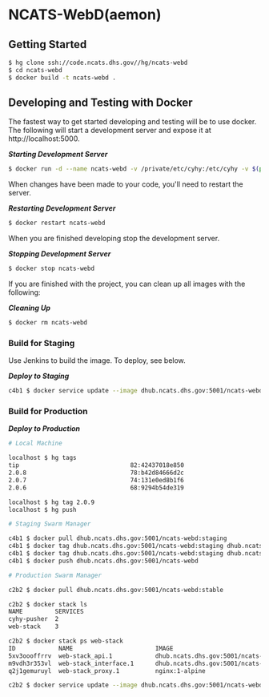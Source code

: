 # NCATS-WebD(aemon)

## Getting Started
```bash
$ hg clone ssh://code.ncats.dhs.gov//hg/ncats-webd
$ cd ncats-webd
$ docker build -t ncats-webd .
```

## Developing and Testing with Docker
The fastest way to get started developing and testing will be to use docker. The following will start a development server and expose it at http://localhost:5000.

**_Starting Development Server_**
```bash
$ docker run -d --name ncats-webd -v /private/etc/cyhy:/etc/cyhy -v $(pwd)/ncats_webd:/usr/src/ncats-webd/ncats_webd -p 5000:5000 ncats-webd -dls <db-section>
```

When changes have been made to your code, you'll need to restart the server.

**_Restarting Development Server_**
```bash
$ docker restart ncats-webd
```

When you are finished developing stop the development server.

**_Stopping Development Server_**
```bash
$ docker stop ncats-webd
```

If you are finished with the project, you can clean up all images with the following:

**_Cleaning Up_**
```bash
$ docker rm ncats-webd
```

### Build for Staging
Use Jenkins to build the image. To deploy, see below.

**_Deploy to Staging_**
```bash
c4b1 $ docker service update --image dhub.ncats.dhs.gov:5001/ncats-webd:staging
```

### Build for Production
**_Deploy to Production_**
```bash
# Local Machine

localhost $ hg tags
tip                               82:42437018e850
2.0.8                             78:b42d84666d2c
2.0.7                             74:131e0ed8b1f6
2.0.6                             68:9294b54de319

localhost $ hg tag 2.0.9
localhost $ hg push
```

```bash
# Staging Swarm Manager

c4b1 $ docker pull dhub.ncats.dhs.gov:5001/ncats-webd:staging
c4b1 $ docker tag dhub.ncats.dhs.gov:5001/ncats-webd:staging dhub.ncats.dhs.gov:5001/ncats-webd:stable
c4b1 $ docker tag dhub.ncats.dhs.gov:5001/ncats-webd:staging dhub.ncats.dhs.gov:5001/ncats-webd:2.0.9
c4b1 $ docker push dhub.ncats.dhs.gov:5001/ncats-webd
```

```bash
# Production Swarm Manager

c2b2 $ docker pull dhub.ncats.dhs.gov:5001/ncats-webd:stable

c2b2 $ docker stack ls
NAME         SERVICES
cyhy-pusher  2
web-stack    3

c2b2 $ docker stack ps web-stack
ID            NAME                       IMAGE                                       NODE  DESIRED STATE  CURRENT STATE            ERROR                      PORTS
5xv3oooffrrv  web-stack_api.1            dhub.ncats.dhs.gov:5001/ncats-webd:stable   c3b4  Running        Running 29 seconds ago
m9vdh3r353vl  web-stack_interface.1      dhub.ncats.dhs.gov:5001/ncats-webui:stable  c2b2  Running        Running 3 days ago
q2j1gemuruyl  web-stack_proxy.1          nginx:1-alpine                              c3b4  Running        Running 5 weeks ago

c2b2 $ docker service update --image dhub.ncats.dhs.gov:5001/ncats-webd:stable web-stack_api
```
